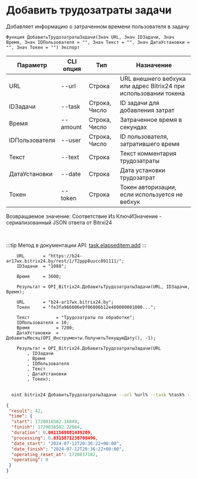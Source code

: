 ﻿---
sidebar_position: 1
---

# Добавить трудозатраты задачи
 Добавляет информацию о затраченном времени пользователя в задачу



`Функция ДобавитьТрудозатратыЗадачи(Знач URL, Знач IDЗадачи, Знач Время, Знач IDПользователя = "", Знач Текст = "", Знач ДатаУстановки = "", Знач Токен = "") Экспорт`

  | Параметр | CLI опция | Тип | Назначение |
  |-|-|-|-|
  | URL | --url | Строка | URL внешнего вебхука или адрес Bitrix24 при использовании токена |
  | IDЗадачи | --task | Строка, Число | ID задачи для добавления затрат |
  | Время | --amount | Строка, Число | Затраченное время в секундах |
  | IDПользователя | --user | Строка, Число | ID пользователя, затратившего время |
  | Текст | --text | Строка | Текст комментария трудозатраты |
  | ДатаУстановки | --date | Строка | Дата установки трудозатрат |
  | Токен | --token | Строка | Токен авторизации, если используется не вебхук |

  
  Возвращаемое значение:   Соответствие Из КлючИЗначение - сериализованный JSON ответа от Bitrxi24

<br/>

:::tip
Метод в документации API: [task.elapseditem.add](https://dev.1c-bitrix.ru/rest_help/tasks/task/elapseditem/add.php)
:::
<br/>


```bsl title="Пример кода"
    URL       = "https://b24-ar17wx.bitrix24.by/rest/1/f2ppp8uucc891111/";
    IDЗадачи  = "1088";

    Время     = 3600;

    Результат = OPI_Bitrix24.ДобавитьТрудозатратыЗадачи(URL, IDЗадачи, Время);

    URL       = "b24-ar17wx.bitrix24.by";
    Токен     = "fe3fa966006e9f06006b12e400000001000...";

    Текст          = "Трудозатраты по обработке";
    IDПользователя = 10;
    Время          = 7200;
    ДатаУстановки  = ДобавитьМесяц(OPI_Инструменты.ПолучитьТекущуюДату(), -1);

    Результат = OPI_Bitrix24.ДобавитьТрудозатратыЗадачи(URL
        , IDЗадачи
        , Время
        , IDПользователя
        , Текст
        , ДатаУстановки
        , Токен);
```



```sh title="Пример команды CLI"
    
  oint bitrix24 ДобавитьТрудозатратыЗадачи --url %url% --task %task% --amount %amount% --user %user% --text %text% --date %date% --token %token%

```

```json title="Результат"
{
 "result": 42,
 "time": {
  "start": 1720816582.16849,
  "finish": 1720816582.22964,
  "duration": 0.0611569881439209,
  "processing": 0.0315871238708496,
  "date_start": "2024-07-12T20:36:22+00:00",
  "date_finish": "2024-07-12T20:36:22+00:00",
  "operating_reset_at": 1720817182,
  "operating": 0
 }
}
```
